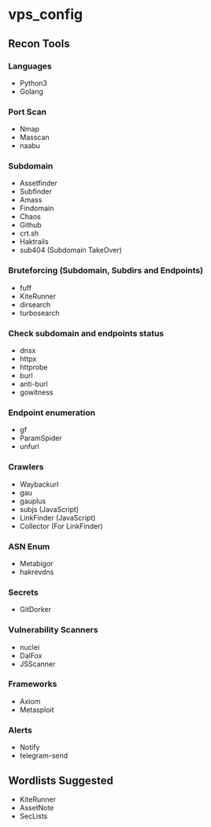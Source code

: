 # vps_config

## Recon Tools

### Languages
- Python3
- Golang

### Port Scan
- Nmap
- Masscan
- naabu

### Subdomain
- Assetfinder
- Subfinder
- Amass
- Findomain
- Chaos
- Github
- crt.sh
- Haktrails
- sub404 (Subdomain TakeOver)

### Bruteforcing (Subdomain, Subdirs and Endpoints)
- fuff 
- KiteRunner
- dirsearch
- turbosearch

### Check subdomain and endpoints status
- dnsx
- httpx
- httprobe
- burl
- anti-burl
- gowitness

### Endpoint enumeration
- gf
- ParamSpider
- unfurl

### Crawlers
- Waybackurl
- gau
- gauplus
- subjs (JavaScript)
- LinkFinder (JavaScript)
- Collector (For LinkFinder)

### ASN Enum
- Metabigor
- hakrevdns

### Secrets
- GitDorker

### Vulnerability Scanners
- nuclei
- DalFox
- JSScanner

### Frameworks
- Axiom
- Metasploit

### Alerts
- Notify
- telegram-send

## Wordlists Suggested
- KiteRunner
- AssetNote
- SecLists